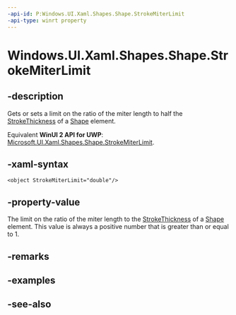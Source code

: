 ```yaml
---
-api-id: P:Windows.UI.Xaml.Shapes.Shape.StrokeMiterLimit
-api-type: winrt property
---
```


<!-- Property syntax
public double StrokeMiterLimit { get;  set; }
-->

# Windows.UI.Xaml.Shapes.Shape.StrokeMiterLimit

## -description
Gets or sets a limit on the ratio of the miter length to half the [StrokeThickness](shape_strokethickness.md) of a [Shape](shape.md) element.

Equivalent **WinUI 2 API for UWP**: [Microsoft.UI.Xaml.Shapes.Shape.StrokeMiterLimit](/windows/winui/api/microsoft.ui.xaml.shapes.shape.strokemiterlimit).

## -xaml-syntax
```xaml
<object StrokeMiterLimit="double"/>
```


## -property-value
The limit on the ratio of the miter length to the [StrokeThickness](shape_strokethickness.md) of a [Shape](shape.md) element. This value is always a positive number that is greater than or equal to 1.

## -remarks

## -examples

## -see-also

